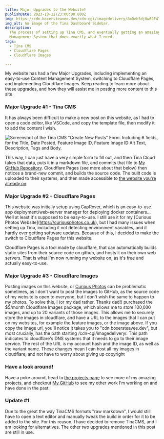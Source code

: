 ```yaml
---
title: Major Upgrades to the Website!
publishDate: 2023-10-12T23:00:00.000Z
img: https://cdn.boxersteavee.dev/cdn-cgi/imagedelivery/8mDeb5dj0w69F4TILSzPUQ/ea7c4bea-e78c-45b5-5cb2-d3f33d393c00/public
img_alt: An image of the Tina Dashboard Sidebar.
description:
  The process of setting up Tina CMS, and eventually getting an amazing Content
  Management System that does exactly what I need.
tags: 
  - Tina CMS
  - Cloudflare Pages
  - Cloudflare Images

---
```


My website has had a few Major Upgrades, including implementing an easy-to-use Content Management System, switching to Cloudflare Pages, and implementing Cloudflare Images. Keep reading to learn more about these upgrades, and how they will assist me in posting more content to this site.

### Major Upgrade #1 - Tina CMS

It has always been difficult to make a new post on this website, as I had to open a code editor, like VSCode, and copy the template file, then modify it to add the content I wish.

![Screenshot of the Tina CMS "Create New Posts" Form. Including 6 fields, for the Title, Date Posted, Feature Image ID, Feature Image ID Alt Text, Description, Tags and Body.](https://cdn.boxersteavee.dev/cdn-cgi/imagedelivery/8mDeb5dj0w69F4TILSzPUQ/a651b93b-5fca-4ebe-2971-af313dfbec00/public)


This way, I can just have a very simple form to fill out, and then Tina Cloud takes that data, puts it in a markdown file, and commits that file to [My GitHub Repository](https://github.com/Boxersteavee/website). Cloudflare Pages (see more about that below) then notices a brand-new commit, and builds the source code. The built code is uploaded to their systems, and then made accessible to [the website you're already on](https://boxersteavee.dev)

### Major Upgrade #2 - Cloudflare Pages

This website was initially setup using CapRover, which is an easy-to-use app deployment/web-server manager for deploying docker containers... Well at least it's supposed to be easy-to-use. I still use it for my \[Curious Photos Website]\(https://curiousphotos.co.uk), but I had many issues when setting up Tina, including it not detecting environment variables, and it hardly ever getting software updates. Because of this, I decided to make the switch to Cloudflare Pages for this website.

Cloudflare Pages is a tool made by cloudflare, that can automatically builds static sites from their source code on github, and hosts it on their own web servers. That is what I'm now running my website on, as it's free and actually easy-to-use.

### Major Upgrade #3 - Cloudflare Images

Posting images on this website, or [Curious Photos](https://curiousphotos.co.uk) can be problematic sometimes, as I don't want to post the images to GitHub, as the source code of my website is open to everyone, but I don't wish the same to happen to my photos. To solve this, I (or my dad rather, Thanks dad!) purchased the $5/month Cloudflare Images package, which allows me to store 100,000 images, and up to 20 variants of those images. This allows me to securely store the images in cloudflare, and have a URL to the images that I can put on my websites, for example the feature images, or the image above. If you copy the image url, you'll notice it takes you to "cdn.boxersteavee.dev", but most crucially, has the path starting /cdn-cgi/imagedelivery/. This path indicates to cloudflare's DNS systems that it needs to go to their image service. The rest of the URL is my account hash and the image ID, as well as the variant name. These changes mean I can host all my images in cloudflare, and not have to worry about giving up copyright

### Have a look around!

Have a poke around, head to [the projects page](https://boxersteavee.dev/projects) to see more of my amazing projects, and checkout [My GitHub](https://github.com/Boxersteavee) to see my other work I'm working on and have done in the past.

### Update #1

Due to the great the way TinaCMS formats "raw markdown", I would still have to open a text editor and manually tweak the build in order for it to be added to the site. For this reason, I have decided to remove TinaCMS, and I am looking for alternatives. The other two upgrades mentioned in this post are still in use.